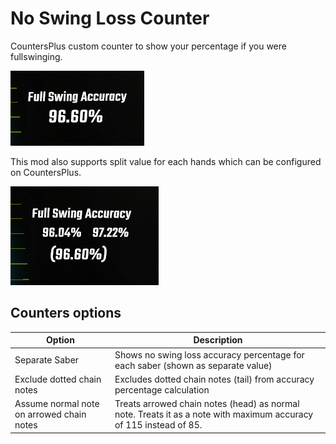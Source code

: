 # No Swing Loss Counter

CountersPlus custom counter to show your percentage if you were fullswinging.

![No Swing Loss Counter](Resources/Unsplit.png)

This mod also supports split value for each hands which can be configured on CountersPlus.

![No Swing Loss Counter, with value split between each hands](Resources/Split.png)

## Counters options

| Option                                    | Description                                                                                                       |
| ----------------------------------------- | ----------------------------------------------------------------------------------------------------------------- |
| Separate Saber                            | Shows no swing loss accuracy percentage for each saber (shown as separate value)                                  |
| Exclude dotted chain notes                | Excludes dotted chain notes (tail) from accuracy percentage calculation                                           |
| Assume normal note on arrowed chain notes | Treats arrowed chain notes (head) as normal note. Treats it as a note with maximum accuracy of 115 instead of 85. |

